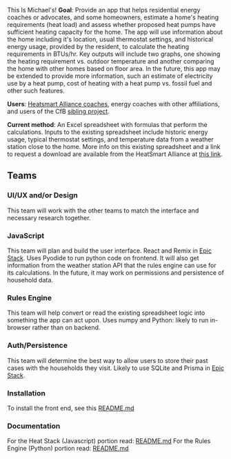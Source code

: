 This Is Michael's!
**Goal**: Provide an app that helps residential energy coaches or advocates, and some homeowners, estimate a home's heating requirements (heat load) and assess whether proposed heat pumps have sufficient heating capacity for the home. The app will use information about the home including it's location, usual thermostat settings, and historical energy usage, provided by the resident, to calculate the heating requirements in BTUs/hr. Key outputs will include two graphs, one showing the heating requirement vs. outdoor temperature and another comparing the home with other homes based on floor area. In the future, this app may be extended to provide more information, such an estimate of electricity use by a heat pump, cost of heating with a heat pump vs. fossil fuel and other such features.

**Users**: [Heatsmart Alliance coaches](https://heatsmartalliance.org/about-our-volunteer-coaches/), energy coaches with other affiliations, and users of the CfB [sibling project](https://github.com/codeforboston/urban-league-heat-pump-accelerator).

**Current method**: An Excel spreadsheet with formulas that perform the calculations. Inputs to the existing spreadsheet include historic energy usage, typical thermostat settings, and temperature data from a weather station close to the home. More info on this existing spreadsheet and a link to request a download are available from the HeatSmart Alliance at [this link](https://heatsmartalliance.org/coaching-tools/heat-load-analysis/).

## Teams

### UI/UX and/or Design

This team will work with the other teams to match the interface and necessary research together.

### JavaScript

This team will plan and build the user interface. React and Remix in [Epic Stack](https://github.com/epicweb-dev/epic-stack). Uses Pyodide to run python code on frontend.
It will also get information from the weather station API that the rules engine can use for its calculations. In the future, it may work on permissions and persistence of household data.

### Rules Engine

This team will help convert or read the existing spreadsheet logic into something the app can act upon. Uses numpy and Python: likely to run in-browser rather than on backend.

### Auth/Persistence

This team will determine the best way to allow users to store their past cases with the households they visit. Likely to use SQLite and Prisma in [Epic Stack](https://github.com/epicweb-dev/epic-stack).

### Installation

To install the front end, see this [README.md](https://github.com/codeforboston/home-energy-analysis-tool/blob/main/heat-stack/README.md)

### Documentation
For the Heat Stack (Javascript) portion read: [README.md](https://github.com/codeforboston/home-energy-analysis-tool/blob/main/heat-stack/README.md)
For the Rules Engine (Python) portion read: [README.md](https://github.com/codeforboston/home-energy-analysis-tool/blob/main/rules-engine/README.md)
